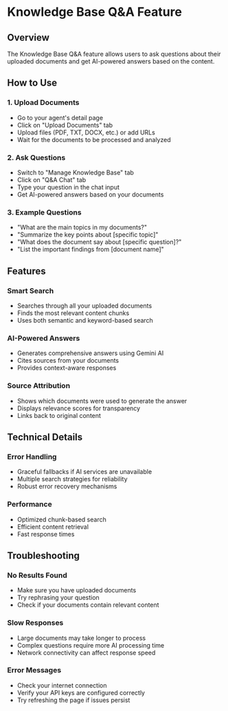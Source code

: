 # Knowledge Base Q&A Feature

## Overview
The Knowledge Base Q&A feature allows users to ask questions about their uploaded documents and get AI-powered answers based on the content.

## How to Use

### 1. Upload Documents
- Go to your agent's detail page
- Click on "Upload Documents" tab
- Upload files (PDF, TXT, DOCX, etc.) or add URLs
- Wait for the documents to be processed and analyzed

### 2. Ask Questions
- Switch to "Manage Knowledge Base" tab
- Click on "Q&A Chat" tab
- Type your question in the chat input
- Get AI-powered answers based on your documents

### 3. Example Questions
- "What are the main topics in my documents?"
- "Summarize the key points about [specific topic]"
- "What does the document say about [specific question]?"
- "List the important findings from [document name]"

## Features

### Smart Search
- Searches through all your uploaded documents
- Finds the most relevant content chunks
- Uses both semantic and keyword-based search

### AI-Powered Answers
- Generates comprehensive answers using Gemini AI
- Cites sources from your documents
- Provides context-aware responses

### Source Attribution
- Shows which documents were used to generate the answer
- Displays relevance scores for transparency
- Links back to original content

## Technical Details

### Error Handling
- Graceful fallbacks if AI services are unavailable
- Multiple search strategies for reliability
- Robust error recovery mechanisms

### Performance
- Optimized chunk-based search
- Efficient content retrieval
- Fast response times

## Troubleshooting

### No Results Found
- Make sure you have uploaded documents
- Try rephrasing your question
- Check if your documents contain relevant content

### Slow Responses
- Large documents may take longer to process
- Complex questions require more AI processing time
- Network connectivity can affect response speed

### Error Messages
- Check your internet connection
- Verify your API keys are configured correctly
- Try refreshing the page if issues persist